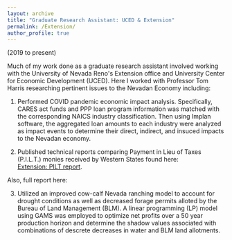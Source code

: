 ```yaml
---
layout: archive
title: "Graduate Research Assistant: UCED & Extension"
permalink: /Extension/
author_profile: true
---
```


(2019 to present)

Much of my work done as a graduate research assistant involved working with the University of Nevada Reno's Extension office and University Center for Economic Development (UCED). Here I worked with Professor Tom Harris researching pertinent issues to the Nevadan Economy including:

1) Performed COVID pandemic economic impact analysis.  Specifically, CARES act funds and PPP loan program information was matched with the corresponding NAICS industry classification. Then using Implan software, the aggregated loan amounts to each industry were analyzed as impact events to determine their direct, indirect, and insuced impacts to the Nevadan economy.
   

2) Published technical reports comparing Payment in Lieu of Taxes (P.I.L.T.) monies received by Western States found here:  
[Extension: PILT report]([https://extension.unr.edu/publications.aspx](https://extension.unr.edu/publication.aspx?PubID=4569)). 

Also, full report here: 

3) Utilized an improved cow-calf Nevada ranching model to account for drought conditions as well as decreased forage permits alloted by the Bureau of Land Management (BLM).  A linear programming (LP) model using GAMS was employed to optimize net profits over a 50 year production horizon and determine the shadow values associated with combinations of descrete decreases in water and BLM land allotments.



